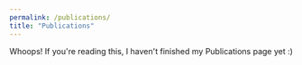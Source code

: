 ```yaml
---
permalink: /publications/
title: "Publications"
---
```


Whoops! If you're reading this, I haven't finished my Publications page yet :) 
